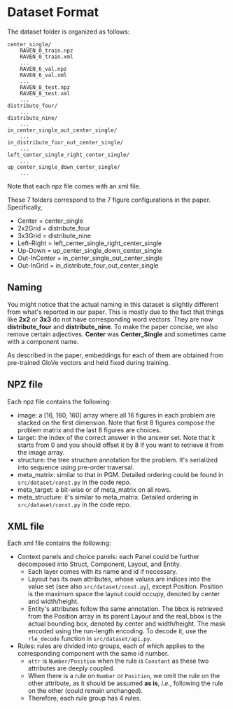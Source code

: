 # Dataset Format

The dataset folder is organized as follows:

```
center_single/
    RAVEN_0_train.npz
    RAVEN_0_train.xml
    ...
    RAVEN_6_val.npz
    RAVEN_6_val.xml
    ...
    RAVEN_8_test.npz
    RAVEN_8_test.xml
    ...
distribute_four/
    ...
distribute_nine/
    ...
in_center_single_out_center_single/
    ...
in_distribute_four_out_center_single/
    ...
left_center_single_right_center_single/
    ...
up_center_single_down_center_single/
    ...
```

Note that each npz file comes with an xml file.

These 7 folders correspond to the 7 figure configurations in the paper. Specifically,

* Center = center_single
* 2x2Grid = distribute_four
* 3x3Grid = distribute_nine
* Left-Right = left_center_single_right_center_single
* Up-Down = up_center_single_down_center_single
* Out-InCenter = in_center_single_out_center_single
* Out-InGrid = in_distribute_four_out_center_single

## Naming

You might notice that the actual naming in this dataset is slightly different from what's reported in our paper. This is mostly due to the fact that things like **2x2** or **3x3** do not have corresponding word vectors. They are now **distribute_four** and **distribute_nine**. To make the paper concise, we also remove certain adjectives. **Center** was **Center_Single** and sometimes came with a component name. 

As described in the paper, embeddings for each of them are obtained from pre-trained GloVe vectors and held fixed during training.

## NPZ file

Each npz file contains the following:

* image: a [16, 160, 160] array where all 16 figures in each problem are stacked on the first dimension. Note that first 8 figures compose the problem matrix and the last 8 figures are choices.
* target: the index of the correct answer in the answer set. Note that it starts from 0 and you should offset it by 8 if you want to retrieve it from the image array.
* structure: the tree structure annotation for the problem. It's serialized into sequence using pre-order traversal.
* meta_matrix: similar to that in PGM. Detailed ordering could be found in ```src/dataset/const.py``` in the code repo.
* meta_target: a bit-wise or of meta_matrix on all rows. 
* meta_structure: it's similar to meta_matrix. Detailed ordering in ```src/dataset/const.py``` in the code repo.

## XML file

Each xml file contains the following:

* Context panels and choice panels: each Panel could be further decomposed into Struct, Component, Layout, and Entity.
  * Each layer comes with its name and id if necessary.
  * Layout has its own attributes, whose values are indices into the value set (see also ```src/dataset/const.py```), except Position. Position is the maximum space the layout could occupy, denoted by center and width/height. 
  * Entity's attributes follow the same annotation. The bbox is retrieved from the Position array in its parent Layour and the real_bbox is the actual bounding box, denoted by center and width/height. The mask encoded using the run-length encoding. To decode it, use the ```rle_decode``` function in ```src/dataset/api.py```.
* Rules: rules are divided into groups, each of which applies to the corresponding component with the same id number. 
  * ```attr``` is ```Number/Position``` when the rule is ```Constant``` as these two attributes are deeply coupled.
  * When there is a rule on ```Number``` or ```Position```, we omit the rule on the other attribute, as it should be assumed **as is**, *i.e.*, following the rule on the other (could remain unchanged).
  * Therefore, each rule group has 4 rules.